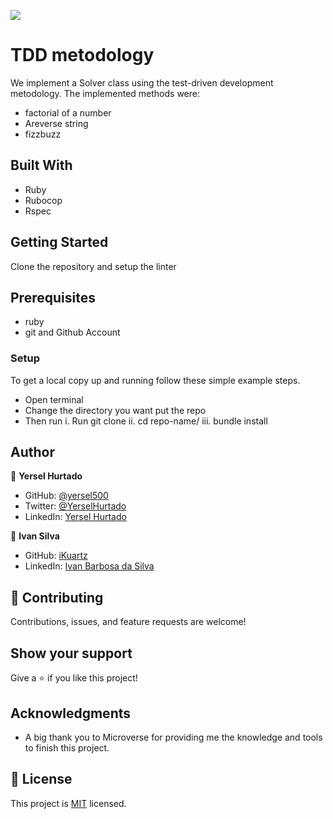 ![](https://img.shields.io/badge/Microverse-blueviolet)

# TDD metodology

We implement a Solver class using the test-driven development metodology. The implemented methods were:
- factorial of a number
- Areverse string
- fizzbuzz

## Built With
- Ruby
- Rubocop
- Rspec

## Getting Started

Clone the repository and setup the linter

## Prerequisites

- ruby
- git and Github Account

### Setup

To get a local copy up and running follow these simple example steps.

- Open terminal
- Change the directory you want put the repo
- Then run
  i. Run git clone
  ii. cd repo-name/
  iii. bundle install

## Author

👤 **Yersel Hurtado**

- GitHub: [@yersel500](https://github.com/yersel500/)
- Twitter: [@YerselHurtado](https://twitter.com/YerselHurtado)
- LinkedIn: [Yersel Hurtado](https://www.linkedin.com/in/yersel-hurtado/)

👤 **Ivan Silva**
- GitHub: [iKuartz](https://github.com/iKuartz)
- LinkedIn: [Ivan Barbosa da Silva](https://www.linkedin.com/in/ivan-silva-a47058b3/)

## 🤝 Contributing

Contributions, issues, and feature requests are welcome!

## Show your support

Give a ⭐️ if you like this project!

## Acknowledgments

- A big thank you to Microverse for providing me the knowledge and tools to finish this project.

## 📝 License

This project is [MIT](https://github.com/microverseinc/readme-template/blob/master/MIT.md) licensed.